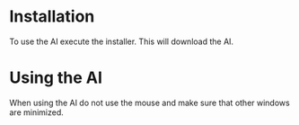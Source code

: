 # Installation

To use the AI execute the installer. This will download the AI.


# Using the AI

When using the AI do not use the mouse and make sure that other windows are minimized.
